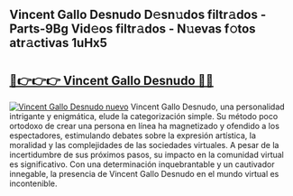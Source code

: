 ## Vincent Gallo Desnudo D𝚎sn𝚞dos filtr𝚊dos - Parts-9Bg Vid𝚎os filtr𝚊dos - N𝚞evas f𝚘tos atr𝚊ctivas 1uHx5

# <h2><a href="http://mb37wt.tromn.icu/?c=Vincent+Gallo+Desnudo">🔗👉👉👉 Vincent Gallo Desnudo 🔗🔗</a></h2>

[![Vincent Gallo Desnudo nuevo](https://i.imgur.com/pEAQMta.gif)](http://mb37wt.tromn.icu/?c=Vincent+Gallo+Desnudo)
Vincent Gallo Desnudo, una personalidad intrigante y enigmática, elude la categorización simple. Su método poco ortodoxo de crear una persona en línea ha magnetizado y ofendido a los espectadores, estimulando debates sobre la expresión artística, la moralidad y las complejidades de las sociedades virtuales. A pesar de la incertidumbre de sus próximos pasos, su impacto en la comunidad virtual es significativo. Con una determinación inquebrantable y un cautivador innegable, la presencia de Vincent Gallo Desnudo en el mundo virtual es incontenible.
